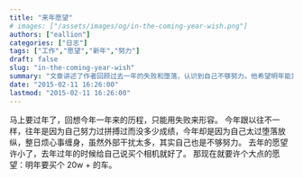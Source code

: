 ```yaml
---
title: "来年愿望"
# images: ["/assets/images/og/in-the-coming-year-wish.png"]
authors: ["eallion"]
categories: ["日志"]
tags: ["工作","愿望","新年","努力"]
draft: false
slug: "in-the-coming-year-wish"
summary: "文章讲述了作者回顾过去一年的失败和堕落，认识到自己不够努力。他希望明年能实现一个更大的愿望，买一辆价值 20 万以上的车。"
date: "2015-02-11 16:26:00"
lastmod: "2015-02-11 16:26:00"
---
```


马上要过年了，回想今年一年来的历程，只能用失败来形容。
今年跟以往不一样，往年是因为自己努力过拼搏过而没多少成绩，今年却是因为自己太过堕落放纵，整日烦心事缠身，虽然外部干扰太多，其实自己也是不够努力。
去年的愿望许小了，去年过年的时候给自己说买个相机就好了。
那现在就要许个大点的愿望：明年要买个 20w + 的车。
